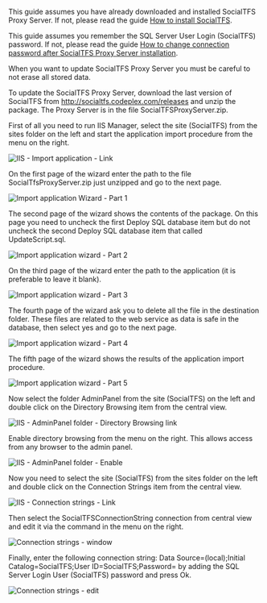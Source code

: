 This guide assumes you have already downloaded and installed SocialTFS Proxy Server. If not, please read the guide [How to install SocialTFS](https://github.com/collab-uniba/socialcde4eclipse/wiki/How-to-install-SocialTFS-proxy-server).

This guide assumes you remember the SQL Server User Login (SocialTFS) password. If not, please read the guide [How to change connection password after SocialTFS Proxy Server installation](https://github.com/collab-uniba/socialcde4eclipse/wiki/How-to-change-connection-password-after-SocialTFS-Proxy-Server-installation).

When you want to update SocialTFS Proxy Server you must be careful to not erase all stored data.

To update the SocialTFS Proxy Server, download the last version of SocialTFS from http://socialtfs.codeplex.com/releases and unzip the package.
The Proxy Server is in the file SocialTFSProxyServer.zip.

First of all you need to run IIS Manager, select the site (SocialTFS) from the sites folder on the left and start the application import procedure from the menu on the right.

![IIS - Import application - Link](http://i3.codeplex.com/Download?ProjectName=socialtfs&DownloadId=318896)

On the first page of the wizard enter the path to the file SocialTfsProxyServer.zip just unzipped and go to the next page.

![Import application Wizard - Part 1](http://i3.codeplex.com/Download?ProjectName=socialtfs&DownloadId=318897)

The second page of the wizard shows the contents of the package. On this page you need to uncheck the first Deploy SQL database item but do not uncheck the second Deploy SQL database item that called UpdateScript.sql.

![Import application wizard - Part 2](http://i3.codeplex.com/Download?ProjectName=socialtfs&DownloadId=634845)

On the third page of the wizard enter the path to the application (it is preferable to leave it blank).

![Import application wizard - Part 3](http://i3.codeplex.com/Download?ProjectName=socialtfs&DownloadId=318899)

The fourth page of the wizard ask you to delete all the file in the destination folder. These files are related to the web service as data is safe in the database, then select yes and go to the next page.

![Import application wizard - Part 4](http://i3.codeplex.com/Download?ProjectName=socialtfs&DownloadId=318900)

The fifth page of the wizard shows the results of the application import procedure.

![Import application wizard - Part 5](http://i3.codeplex.com/Download?ProjectName=socialtfs&DownloadId=318911)

Now select the folder AdminPanel from the site (SocialTFS) on the left and double click on the Directory Browsing item from the central view.

![IIS - AdminPanel folder - Directory Browsing link](http://i3.codeplex.com/Download?ProjectName=socialtfs&DownloadId=318912)

Enable directory browsing from the menu on the right. This allows access from any browser to the admin panel.

![IIS - AdminPanel folder - Enable](http://i3.codeplex.com/Download?ProjectName=socialtfs&DownloadId=318913)

Now you need to select the site (SocialTFS) from the sites folder on the left and double click on the Connection Strings item from the central view.

![IIS - Connection strings - Link](http://i3.codeplex.com/Download?ProjectName=socialtfs&DownloadId=318918)

Then select the SocialTFSConnectionString connection from central view and edit it via the command in the menu on the right.

![Connection strings - window](http://i3.codeplex.com/Download?ProjectName=socialtfs&DownloadId=318919)

Finally, enter the following connection string:
Data Source=(local);Initial Catalog=SocialTFS;User ID=SocialTFS;Password=
by adding the SQL Server Login User (SocialTFS) password and press Ok.

![Connection strings - edit](http://i3.codeplex.com/Download?ProjectName=socialtfs&DownloadId=318928)

